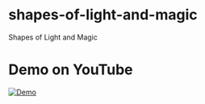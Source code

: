 # shapes-of-light-and-magic
Shapes of Light and Magic

# Demo on YouTube
[![Demo](https://img.youtube.com/vi/gBNfbFVoe1Y/0.jpg)](https://www.youtube.com/watch?v=gBNfbFVoe1Y)

